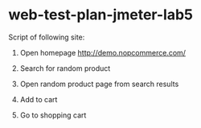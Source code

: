 # web-test-plan-jmeter-lab5

Script of following site:

1. Open homepage http://demo.nopcommerce.com/

2. Search for random product

3. Open random product page from search results

4. Add to cart

5. Go to shopping cart
